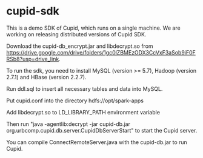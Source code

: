 # cupid-sdk
This is a demo SDK of Cupid, which runs on a single machine. We are working on releasing distributed versions of Cupid SDK.

Download the cupid-db_encrypt.jar and libdecrypt.so from https://drive.google.com/drive/folders/1gc0lZBMEzODX3CcVxF3aSob9iF0FRSb8?usp=drive_link.

To run the sdk, you need to install MySQL (version >= 5.7), Hadoop (version 2.7.1) and HBase (version 2.2.7).

Run ddl.sql to insert all necessary tables and data into MySQL.

Put cupid.conf into the directory hdfs://opt/spark-apps

Add libdecrypt.so to LD_LIBRARY_PATH environment variable

Then run "java -agentlib:decrypt -jar cupid-db.jar org.urbcomp.cupid.db.server.CupidDbServerStart" to start the Cupid server.

You can compile ConnectRemoteServer.java with the cupid-db.jar to run Cupid.
